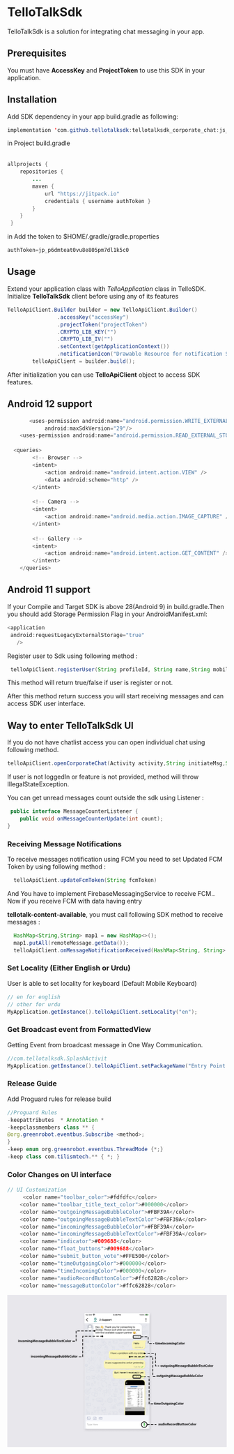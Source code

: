 

# TelloTalkSdk

TelloTalkSdk is a solution for integrating chat messaging in your app.

## Prerequisites
You must have **AccessKey** and **ProjectToken** to use this SDK in your application.

## Installation

Add SDK dependency in your app build.gradle as following:

```java
implementation 'com.github.tellotalksdk:tellotalksdk_corporate_chat:js_zindigi_2.1'
```
in Project build.gradle
```java

allprojects {
    repositories {
        ...
        maven {
            url "https://jitpack.io"
            credentials { username authToken }
        }
    }
 }
```

in Add the token to $HOME/.gradle/gradle.properties

```java
authToken=jp_p6dmteat0vu8e805pm7dl1k5c0
```


## Usage

Extend your application class with *TelloApplication* class in TelloSDK. Initialize **TelloTalkSdk** client before using any of its features

```java
TelloApiClient.Builder builder = new TelloApiClient.Builder()
                .accessKey("accessKey")
                .projectToken("projectToken")
                .CRYPTO_LIB_KEY("")
                .CRYPTO_LIB_IV("")
                .setContext(getApplicationContext())
                .notificationIcon("Drawable Resource for notification Small Icon");
        telloApiClient = builder.build();
```
 After initialization you can use **TelloApiClient** object to access SDK features.

 ## Android 12 support

```java
       <uses-permission android:name="android.permission.WRITE_EXTERNAL_STORAGE"
            android:maxSdkVersion="29"/>
    <uses-permission android:name="android.permission.READ_EXTERNAL_STORAGE" />

  <queries>
        <!-- Browser -->
        <intent>
            <action android:name="android.intent.action.VIEW" />
            <data android:scheme="http" />
        </intent>

        <!-- Camera -->
        <intent>
            <action android:name="android.media.action.IMAGE_CAPTURE" />
        </intent>

        <!-- Gallery -->
        <intent>
            <action android:name="android.intent.action.GET_CONTENT" />
        </intent>
    </queries>


```

## Android 11 support

If your Compile and Target SDK is above 28(Android 9) in build.gradle.Then you should add Storage Permission Flag in your AndroidManifest.xml:
```java
<application
 android:requestLegacyExternalStorage="true"
   />
```
Register user to Sdk using following method :
```java
 telloApiClient.registerUser(String profileId, String name,String mobileNumber,String customerType, OnSuccessListener<Boolean> listener)
```
This method will return true/false if user is register or not. 


After this method return success you will start receiving messages and can access SDK user interface.

## Way to enter TelloTalkSdk UI

If you do not have chatlist access you can open individual chat using following method.
 ```java
 telloApiClient.openCorporateChat(Activity activity,String initiateMsg,String customData)
```
If user is not loggedIn or feature is not provided, method will throw IllegalStateException.

You can get unread messages count outside the sdk using Listener :
```java
 public interface MessageCounterListener {
    public void onMessageCounterUpdate(int count);
}
```
### Receiving Message Notifications
To receive messages notification using FCM you need to set Updated FCM Token by using following method :
```java
  telloApiClient.updateFcmToken(String fcmToken)
```

And You have to implement FirebaseMessagingService to receive FCM.. Now if you receive FCM with data having entry

**tellotalk-content-available**, you must call following SDK method to receive messages :
```java
  HashMap<String,String> map1 = new HashMap<>();
  map1.putAll(remoteMessage.getData());
  telloApiClient.onMessageNotificationReceived(HashMap<String, String> mapID)
```

### Set Locality (Either English or Urdu)
User is able to set locality for keyboard (Default Mobile Keyboard)
```java
// en for english
// other for urdu
MyApplication.getInstance().telloApiClient.setLocality("en");
```

### Get Broadcast event from FormattedView
Getting Event from broadcast message in One Way Communication.
```java
//com.tellotalksdk.SplashActivit
MyApplication.getInstance().telloApiClient.setPackageName("Entry Point of application");
```

### Release Guide
Add Proguard rules for release build
```java
//Proguard Rules
-keepattributes  * Annotation *
-keepclassmembers class ** {
@org.greenrobot.eventbus.Subscribe <method>;
}
-keep enum org.greenrobot.eventbus.ThreadMode {*;}
-keep class com.tilismtech.** { *; }
```

### Color Changes on UI interface

```java
// UI Customization
     <color name="toolbar_color">#fdfdfc</color>
    <color name="toolbar_title_text_color">#000000</color>
    <color name="outgoingMessageBubbleColor">#FBF39A</color>
    <color name="outgoingMessageBubbleTextColor">#FBF39A</color>
    <color name="incomingMessageBubbleColor">#FBF39A</color>
    <color name="incomingMessageBubbleTextColor">#FBF39A</color>
    <color name="indicator">#009688</color>
    <color name="float_buttons">#009688</color>
    <color name="submit_button_vote">#FFE500</color>
    <color name="timeOutgoingColor">#000000</color>
    <color name="timeIncomingColor">#000000</color>
    <color name="audioRecordButtonColor">#ffc62828</color>
    <color name="messageButtonColor">#ffc62828</color>
```

<img src="chat_labels.jpg" alt="UI Customization"/>


